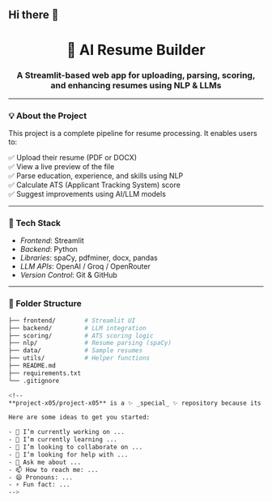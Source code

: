 ## Hi there 👋 <h1 align="center">📄 AI Resume Builder</h1>
<h3 align="center">A Streamlit-based web app for uploading, parsing, scoring, and enhancing resumes using NLP & LLMs</h3>

---

### 💡 About the Project

This project is a complete pipeline for resume processing. It enables users to:

✅ Upload their resume (PDF or DOCX)  
✅ View a live preview of the file  
✅ Parse education, experience, and skills using NLP  
✅ Calculate ATS (Applicant Tracking System) score  
✅ Suggest improvements using AI/LLM models

---

### 🔧 Tech Stack

- *Frontend*: Streamlit  
- *Backend*: Python  
- *Libraries*: spaCy, pdfminer, docx, pandas  
- *LLM APIs*: OpenAI / Groq / OpenRouter  
- *Version Control*: Git & GitHub

---

### 📂 Folder Structure

```bash
├── frontend/        # Streamlit UI
├── backend/         # LLM integration
├── scoring/         # ATS scoring logic
├── nlp/             # Resume parsing (spaCy)
├── data/            # Sample resumes
├── utils/           # Helper functions
├── README.md
├── requirements.txt
└── .gitignore

<!--
**project-x05/project-x05** is a ✨ _special_ ✨ repository because its `README.md` (this file) appears on your GitHub profile.

Here are some ideas to get you started:

- 🔭 I’m currently working on ...
- 🌱 I’m currently learning ...
- 👯 I’m looking to collaborate on ...
- 🤔 I’m looking for help with ...
- 💬 Ask me about ...
- 📫 How to reach me: ...
- 😄 Pronouns: ...
- ⚡ Fun fact: ...
-->
